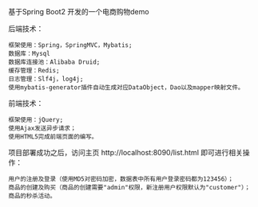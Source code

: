 基于Spring Boot2 开发的一个电商购物demo

后端技术：

	框架使用：Spring，SpringMVC，Mybatis;
	数据库：Mysql
	数据库连接池：Alibaba Druid;
	缓存管理：Redis;
	日志管理：Slf4j，log4j;
	使用mybatis-generator插件自动生成对应DataObject，Dao以及mapper映射文件。
前端技术：

	框架使用：jQuery;
	使用Ajax发送异步请求；
	使用HTML5完成前端页面的编写。


项目部署成功之后，访问主页 http://localhost:8090/list.html 即可进行相关操作：
	
	用户的注册及登录（使用MD5对密码加密，数据表中所有用户登录密码都为123456）；
	商品的创建及购买（商品的创建需要"admin"权限，新注册用户权限默认为"customer"）；
	商品的秒杀活动。
